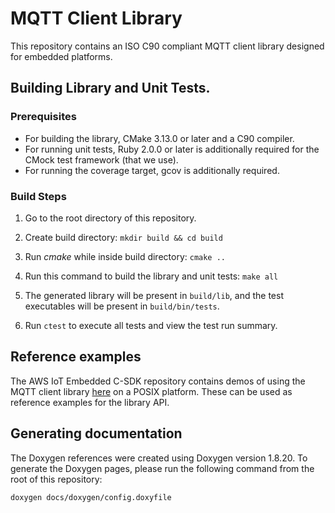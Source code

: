 # MQTT Client Library

This repository contains an ISO C90 compliant MQTT client library designed for embedded platforms.

## Building Library and Unit Tests.

### Prerequisites

- For building the library, CMake 3.13.0 or later and a C90 compiler.
- For running unit tests, Ruby 2.0.0 or later is additionally required for the CMock test framework (that we use).
- For running the coverage target, gcov is additionally required.

### Build Steps

1. Go to the root directory of this repository.

1. Create build directory: `mkdir build && cd build`

1. Run *cmake* while inside build directory: `cmake .. `

1. Run this command to build the library and unit tests: `make all`

1. The generated library will be present in `build/lib`, and the test executables will be present in `build/bin/tests`.

1. Run `ctest` to execute all tests and view the test run summary.

## Reference examples

The AWS IoT Embedded C-SDK repository contains demos of using the MQTT client library [here](https://github.com/aws/aws-iot-device-sdk-embedded-C/tree/development/demos/mqtt) on a POSIX platform. These can be used as reference examples for the library API.

## Generating documentation

The Doxygen references were created using Doxygen version 1.8.20. To generate the
Doxygen pages, please run the following command from the root of this repository:

```shell
doxygen docs/doxygen/config.doxyfile
```
